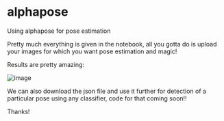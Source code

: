 # alphapose
Using alphapose for pose estimation

Pretty much everything is given in the notebook, all you gotta do is upload your images for which you want pose estimation and magic!

Results are pretty amazing: 

![image](https://user-images.githubusercontent.com/67517199/110988807-06a97000-8397-11eb-84bd-aca1ad800627.png)

We can also download the json file and use it further for detection of a particular pose using any classifier, code for that coming soon!!

Thanks!
